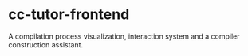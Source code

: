 # cc-tutor-frontend
A compilation process visualization, interaction system and a compiler construction assistant.
